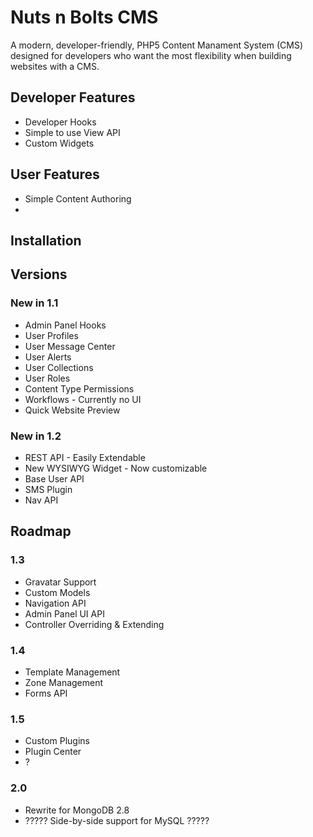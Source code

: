 Nuts n Bolts CMS
================

A modern, developer-friendly, PHP5 Content Manament System (CMS) designed for developers who want the most flexibility when building websites with a CMS.

Developer Features
--------
* Developer Hooks
* Simple to use View API
* Custom Widgets


User Features
-------------
* Simple Content Authoring
* 


Installation
------------






Versions
--------

### New in 1.1

* Admin Panel Hooks
* User Profiles
* User Message Center
* User Alerts
* User Collections
* User Roles
* Content Type Permissions
* Workflows - Currently no UI
* Quick Website Preview


### New in 1.2

* REST API - Easily Extendable
* New WYSIWYG Widget - Now customizable
* Base User API
* SMS Plugin
* Nav API

Roadmap
-------

### 1.3

* Gravatar Support
* Custom Models
* Navigation API
* Admin Panel UI API
* Controller Overriding & Extending

### 1.4
* Template Management
* Zone Management
* Forms API

### 1.5
* Custom Plugins
* Plugin Center
* ?

### 2.0

* Rewrite for MongoDB 2.8
* ????? Side-by-side support for MySQL ?????